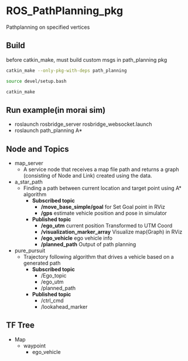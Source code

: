 # ROS_PathPlanning_pkg
Pathplanning on specified vertices

## Build

before catkin_make, must build custom msgs in path_planning pkg

```bash
catkin_make --only-pkg-with-deps path_planning

source devel/setup.bash

catkin_make
```

## Run example(in morai sim)

- roslaunch rosbridge_server rosbridge_websocket.launch
- roslaunch path_planning A*

## Node and Topics

- map_server
  - A service node that receives a map file path and returns a graph (consisting of Node and Link) created using the data.
- a_star_path
  - Finding a path between current location and target point using A* algorithm
    - **Subscribed topic**
      - **/move_base_simple/goal** for Set Goal point in RViz
      - **/gps** estimate vehicle position and pose in simulator 
    - **Published topic**
      - **/ego_utm** current position Transformed to UTM Coord
      - **/visualization_marker_array** Visualize map(Graph) in RViz
      - **/ego_vehicle** ego vehicle info
      - **/planned_path** Output of path planning
- pure_pursuit
  - Trajectory following algorithm that drives a vehicle based on a generated path
    - **Subscribed topic**
      - /Ego_topic
      - /ego_utm
      - /planned_path
    - **Published topic**
      - /ctrl_cmd
      - /lookahead_marker

## TF Tree
- Map
  - waypoint
    - ego_vehicle